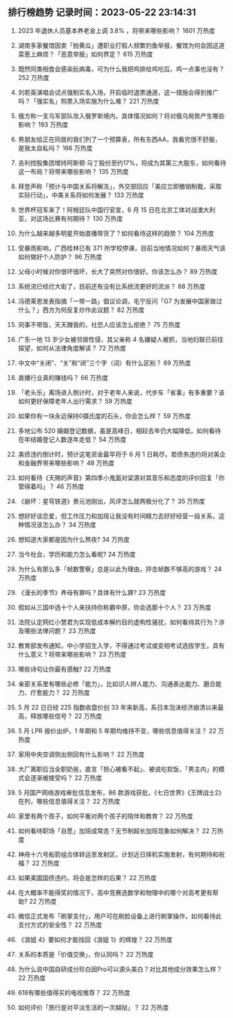 
## 排行榜趋势 记录时间：2023-05-22 23:14:31
  
  1. 2023 年退休人员基本养老金上调 3.8% ，将带来哪些影响？ 1601 万热度
    
  2. 湖南多家餐馆因卖「拍黄瓜」遭职业打假人频繁钓鱼举报，餐馆为何会因这道菜惹上麻烦？「恶意举报」如何界定？ 615 万热度
    
  3. 既然同类相食会感染䏓病毒，可为什么我把鸡排给鸡吃后，鸡一点事也没有？ 252 万热度
    
  4. 刘若英演唱会试点强制实名入场，开启临时退票通道，这一措施会得到推广吗？「强实名」购票入场实施为什么难？ 221 万热度
    
  5. 俄方称一支乌军部队攻入俄罗斯境内，具体情况如何？将对俄乌局势产生哪些影响？ 193 万热度
    
  6. 男朋友给正在同居的我们列了一个预算表，所有东西AA，我看完很不舒服，是我太自私吗？ 166 万热度
    
  7. 吉利控股集团增持阿斯顿·马丁股份至约17%，将成为其第三大股东，如何看待这一布局？将带来哪些影响？ 135 万热度
    
  8. 拜登声称「预计与中国关系将解冻」，外交部回应「美应立即撤销制裁，采取实际行动」，中美关系将如何发展？ 133 万热度
    
  9. 世界杯冠军来了！阿根廷队中国行官宣，6 月 15 日在北京工体对战澳大利亚，对这场比赛有何期待？ 130 万热度
    
  10. 为什么越来越多明星开始直播带货了？如何看待这样的趋势？ 104 万热度
    
  11. 受暴雨影响，广西桂林已有 371 所学校停课，目前当地情况如何？暴雨天气该如何做好个人防护？ 96 万热度
    
  12. 父母小时候对你很坏很坏，长大了突然对你很好。你该怎么办？ 89 万热度
    
  13. 系统流已经烂大街了，目前还有没有比系统流更好的流派？ 88 万热度
    
  14. 冯德莱恩发表指摘「一带一路」倡议论调，毛宁反问「G7 为发展中国家做过什么？」西方为何反复炒作此议题？ 82 万热度
    
  15. 同事不带饭，天天蹭我的，社恐人应该怎么拒绝？ 75 万热度
    
  16. 广东一地 13 岁少女被邻居性侵，其父亲称 4 名嫌疑人被抓，当地妇联已前往探望，如何从法律角度解读？ 72 万热度
    
  17. 中文中“关闭”、“关”和“闭”三个字（词）有什么区别？ 69 万热度
    
  18. 直播行业真的赚钱吗？ 66 万热度
    
  19. 「老头乐」离场进入倒计时，对于老年人来说，代步车「省事」有多重要？该如何更好保障老年人出行需求？ 59 万热度
    
  20. 如果你有一块永远保持0摄氏度的石头，你会怎么样？ 59 万热度
    
  21. 多地公布 520 婚姻登记数据，虽是高峰日，相较去年仍大幅降低，如何看待在年结婚登记人数逐年走低？ 54 万热度
    
  22. 美债违约倒计时，预计这笔资金最早将于 6 月 1 日耗尽，若债务违约将对美企和金融界带来哪些影响？ 48 万热度
    
  23. 如何看待《天赐的声音》第四季小鬼面对梁源对其音乐和态度的评价回复「你管得着吗」？ 46 万热度
    
  24. 《崩坏：星穹铁道》景元池刚出，风评怎么就两极分化了？ 35 万热度
    
  25. 想好好谈恋爱，但工作压力和加班让我没有时间精力去好好经营一段关系，这种情况该怎么办？ 34 万热度
    
  26. 想知道大家都是因为什么熬夜? 34 万热度
    
  27. 当今社会，学历和能力怎么看呢? 24 万热度
    
  28. 为什么有那么多「帧数警察」总是以此为理由，抨击帧数不够高的游戏？ 24 万热度
    
  29. 《漫长的季节》养母有罪吗？具体有什么罪? 23 万热度
    
  30. 假如从三国中选十个人来扶持你称霸中原，你会选那十个人？ 23 万热度
    
  31. 法院认定网红小慧君为实现低成本解约目的虚构性骚扰，如何看待其行为？涉及哪些法律问题？ 23 万热度
    
  32. 教育部发布通知，中小学招生入学，不得通过考试或变相考试选拔学生，具有什么意义？将带来哪些影响？ 23 万热度
    
  33. 哪些诗句让你最有感触? 22 万热度
    
  34. 亲密关系里有哪些必修「能力」，比如识人辨人能力、沟通表达能力、磨合能力、疗愈能力？ 22 万热度
    
  35. 5 月 22 日日经 225 指数收盘价创 33 年来新高，系日本泡沫经济崩溃以来最高，释放哪些信号？ 22 万热度
    
  36. 5 月 LPR 报价出炉，1 年期和 5 年期均维持不变，哪些信息值得关注？ 22 万热度
    
  37. 家用中央空调侧出侧回有什么影响？ 22 万热度
    
  38. 大厂离职后当全职奶爸，直言「担心被看不起」、被说吃软饭，「男主内」的模式会逐渐被接受吗？ 22 万热度
    
  39. 5 月国产网络游戏审批信息发布，86 款游戏获批，《七日世界》《王牌战士2》在列，哪些信息值得关注？ 22 万热度
    
  40. 家里有两个孩子，如何平衡对两个孩子的陪伴和教育？ 22 万热度
    
  41. 如何看待职场「自愿」加班成常态？无节制超长加班现象如何解决？ 22 万热度
    
  42. 神舟十六号船箭组合体转运至发射区，计划近日择机实施发射，有何期待和祝福？ 22 万热度
    
  43. 如果美国国债违约，将会是怎样的后果？ 22 万热度
    
  44. 在大概率不能得奖的情况下，高中竞赛选数学和物理中的哪个对高考更有帮助? 22 万热度
    
  45. 微信正式发布「刷掌支付」，用户可在刷脸设备上进行刷掌操作，如何看待此支付方式的安全性？ 22 万热度
    
  46. 《浪姐 4》要如何才能找回《浪姐 1》的辉煌？ 22 万热度
    
  47. 关系的本质是「价值交换」，你认同吗？ 22 万热度
    
  48. 为什么说中国自研成分珍白因Pro可以源头美白？对比其他成分效果怎么样？ 22 万热度
    
  49. 618有哪些值得买的电视推荐？ 22 万热度
    
  50. 如何评价「旅行是对平淡生活的一次越狱」？ 22 万热度
    